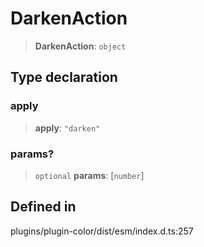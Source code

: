 # DarkenAction

> **DarkenAction**: `object`

## Type declaration

### apply

> **apply**: `"darken"`

### params?

> `optional` **params**: \[`number`\]

## Defined in

plugins/plugin-color/dist/esm/index.d.ts:257
